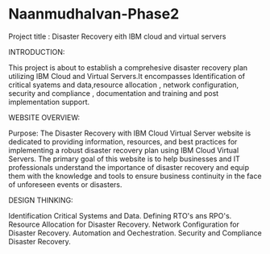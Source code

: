 # Naanmudhalvan-Phase2
Project title : Disaster Recovery eith IBM cloud and virtual servers

INTRODUCTION:

This project is about to establish a comprehesive disaster recovery plan utilizing IBM Cloud and Virtual Servers.It encompasses Identification of critical syatems and data,resource allocation , network configuration, security and compliance , documentation and training and post implementation support.

WEBSITE OVERVIEW:

Purpose: The Disaster Recovery with IBM Cloud Virtual Server website is dedicated to providing information, resources, and best practices for implementing a robust disaster recovery plan using IBM Cloud Virtual Servers. The primary goal of this website is to help businesses and IT professionals understand the importance of disaster recovery and equip them with the knowledge and tools to ensure business continuity in the face of unforeseen events or disasters.

DESIGN THINKING:

Identification Critical Systems and Data. Defining RTO's ans RPO's. Resource Allocation for Disaster Recovery. Network Configuration for Disaster Recovery. Automation and Oechestration. Security and Compliance Disaster Recovery.
